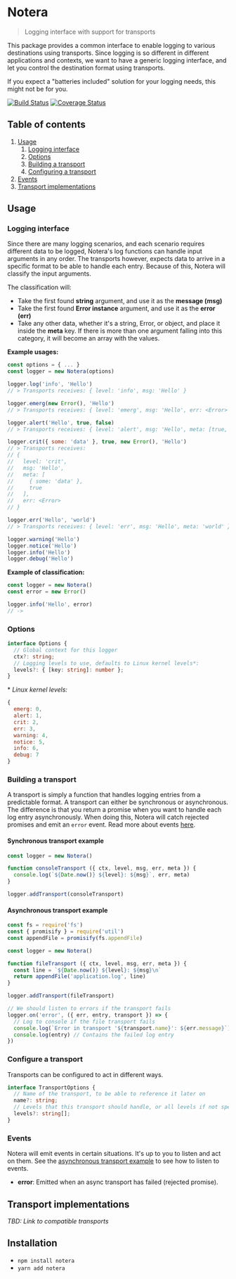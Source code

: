 # Notera
> Logging interface with support for transports

This package provides a common interface to enable logging to various
destinations using transports. Since logging is so different in different
applications and contexts, we want to have a generic logging interface, and let
you control the destination format using transports.

If you expect a "batteries included" solution for your logging needs, this might
not be for you.

[![Build Status](https://travis-ci.org/zappen999/notera.svg?branch=master)](https://travis-ci.org/zappen999/notera)
[![Coverage
Status](https://coveralls.io/repos/github/zappen999/notera/badge.svg?branch=master)](https://coveralls.io/github/zappen999/notera?branch=master)

## Table of contents
1. [Usage](#usage)
    1. [Logging interface](#logging-interface)
    2. [Options](#options)
    3. [Building a transport](#building-a-transport)
    3. [Configuring a transport](#building-a-transport)
2. [Events](#events)
3. [Transport implementations](#transport-implementations)


## Usage

### Logging interface

Since there are many logging scenarios, and each scenario requires different
data to be logged, Notera's log functions can handle input arguments in any
order. The transports however, expects data to arrive in a specific format to
be able to handle each entry. Because of this, Notera will classify the input
arguments.

The classification will:

- Take the first found **string** argument, and use it as the **message (msg)**
- Take the first found **Error instance** argument, and use it as the **error
  (err)**
- Take any other data, whether it's a string, Error, or object, and place it
  inside the **meta** key. If there is more than one argument falling into this
  category, it will become an array with the values.

**Example usages:**

```js
const options = { ... }
const logger = new Notera(options)

logger.log('info', 'Hello')
// > Transports receives: { level: 'info', msg: 'Hello' }

logger.emerg(new Error(), 'Hello')
// > Transports receives: { level: 'emerg', msg: 'Hello', err: <Error> }

logger.alert('Hello', true, false)
// > Transports receives: { level: 'alert', msg: 'Hello', meta: [true, false] }

logger.crit({ some: 'data' }, true, new Error(), 'Hello')
// > Transports receives:
// {
//   level: 'crit',
//   msg: 'Hello',
//   meta: [
//     { some: 'data' },
//     true
//   ],
//   err: <Error>
// }

logger.err('Hello', 'world')
// > Transports receives: { level: 'err', msg: 'Hello', meta: 'world' }

logger.warning('Hello')
logger.notice('Hello')
logger.info('Hello')
logger.debug('Hello')
```

**Example of classification:**

```js
const logger = new Notera()
const error = new Error()

logger.info('Hello', error)
// ->

```

### Options

```ts
interface Options {
  // Global context for this logger
  ctx?: string;
  // Logging levels to use, defaults to Linux kernel levels*:
  levels?: { [key: string]: number };
}
```

\* *Linux kernel levels:*

```js
{
  emerg: 0,
  alert: 1,
  crit: 2,
  err: 3,
  warning: 4,
  notice: 5,
  info: 6,
  debug: 7
}
```

### Building a transport

A transport is simply a function that handles logging entries from a predictable
format. A transport can either be synchronous or asynchronous. The difference
is that you return a promise when you want to handle each log entry
asynchronously. When doing this, Notera will catch rejected promises and emit an
`error` event. Read more about events [here](#events).

#### Synchronous transport example

```js
const logger = new Notera()

function consoleTransport ({ ctx, level, msg, err, meta }) {
  console.log(`${Date.now()} ${level}: ${msg}`, err, meta)
}

logger.addTransport(consoleTransport)
```

#### Asynchronous transport example

```js
const fs = require('fs')
const { promisify } = require('util')
const appendFile = promisify(fs.appendFile)

const logger = new Notera()

function fileTransport ({ ctx, level, msg, err, meta }) {
  const line = `${Date.now()} ${level}: ${msg}\n`
  return appendFile('application.log', line)
}

logger.addTransport(fileTransport)

// We should listen to errors if the transport fails
logger.on('error', ({ err, entry, transport }) => {
  // Log to console if the file transport fails
  console.log(`Error in transport '${transport.name}': ${err.message}`)
  console.log(entry) // Contains the failed log entry
})
```

### Configure a transport

Transports can be configured to act in different ways.

```ts
interface TransportOptions {
  // Name of the transport, to be able to reference it later on
  name?: string;
  // Levels that this transport should handle, or all levels if not specified
  levels?: string[];
}
```

### Events

Notera will emit events in certain situations. It's up to you to listen and act
on them. See the
[asynchronous transport example](#asynchronous-transport-example) to see how to
listen to events.

- **error**: Emitted when an async transport has failed (rejected promise).

## Transport implementations
*TBD: Link to compatible transports*

## Installation
- `npm install notera`
- `yarn add notera`
